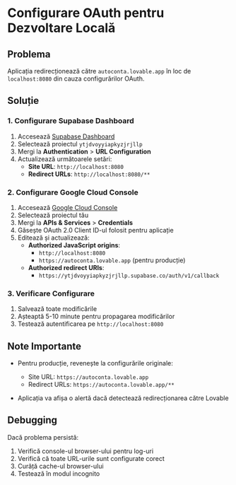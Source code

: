 # Configurare OAuth pentru Dezvoltare Locală

## Problema
Aplicația redirecționează către `autoconta.lovable.app` în loc de `localhost:8080` din cauza configurărilor OAuth.

## Soluție

### 1. Configurare Supabase Dashboard

1. Accesează [Supabase Dashboard](https://supabase.com/dashboard)
2. Selectează proiectul `ytjdvoyyiapkyzjrjllp`
3. Mergi la **Authentication** > **URL Configuration**
4. Actualizează următoarele setări:
   - **Site URL**: `http://localhost:8080`
   - **Redirect URLs**: `http://localhost:8080/**`

### 2. Configurare Google Cloud Console

1. Accesează [Google Cloud Console](https://console.cloud.google.com/)
2. Selectează proiectul tău
3. Mergi la **APIs & Services** > **Credentials**
4. Găsește OAuth 2.0 Client ID-ul folosit pentru aplicație
5. Editează și actualizează:
   - **Authorized JavaScript origins**: 
     - `http://localhost:8080`
     - `https://autoconta.lovable.app` (pentru producție)
   - **Authorized redirect URIs**:
     - `https://ytjdvoyyiapkyzjrjllp.supabase.co/auth/v1/callback`

### 3. Verificare Configurare

1. Salvează toate modificările
2. Așteaptă 5-10 minute pentru propagarea modificărilor
3. Testează autentificarea pe `http://localhost:8080`

## Note Importante

- Pentru producție, revenește la configurările originale:
  - Site URL: `https://autoconta.lovable.app`
  - Redirect URLs: `https://autoconta.lovable.app/**`

- Aplicația va afișa o alertă dacă detectează redirecționarea către Lovable

## Debugging

Dacă problema persistă:
1. Verifică console-ul browser-ului pentru log-uri
2. Verifică că toate URL-urile sunt configurate corect
3. Curăță cache-ul browser-ului
4. Testează în modul incognito